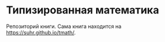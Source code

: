 # Типизированная математика

Репозиторий книги. Сама книга находится на https://suhr.github.io/tmath/.
